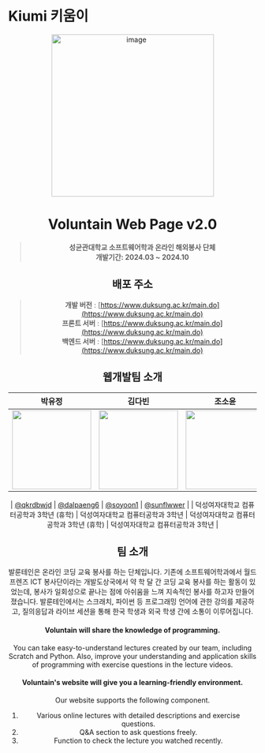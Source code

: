 # Kiumi 키움이

<div align="center">
<img width="329" alt="image" src="https://github.com/user-attachments/assets/5946505c-fd48-4d9b-9728-95b503fbf3f9"
[![Hits](https://hits.seeyoufarm.com/api/count/incr/badge.svg?url=https%3A%2F%2Fgithub.com%2FVoluntain-SKKU%2FVoluntain-2nd&count_bg=%2379C83D&title_bg=%23555555&icon=&icon_color=%23E7E7E7&title=hits&edge_flat=false)](https://hits.seeyoufarm.com)

</div>

# Voluntain Web Page v2.0
> **성균관대학교 소프트웨어학과 온라인 해외봉사 단체** <br/> **개발기간: 2024.03 ~ 2024.10**

## 배포 주소

> **개발 버전** : [https://www.duksung.ac.kr/main.do](https://www.duksung.ac.kr/main.do) <br>
> **프론트 서버** : [https://www.duksung.ac.kr/main.do](https://www.duksung.ac.kr/main.do) <br>
> **백엔드 서버** : [https://www.duksung.ac.kr/main.do](https://www.duksung.ac.kr/main.do) <br>

## 웹개발팀 소개

|      박유정       |          김다빈         |       조소윤         |       정지민         |                                                                                                               
| :------------------------------------------------------------------------------: | :---------------------------------------------------------------------------------------------------------------------------------------------------: | :---------------------------------------------------------------------------------------------------------------------------------------------------------------------------------------------------: | :---------------------------------------------------------------------------------------------------------------------------------------------------------------------------------------------------: | 
|   <img width="160px" src="https://github.com/user-attachments/assets/e664eee2-7231-47d7-9c49-0950a1a6eca1" />    |                      <img width="160px" src="https://github.com/user-attachments/assets/e6222b60-85a0-4971-81c1-eaf7ab8b36a6" />    |                   <img width="160px" src="https://github.com/user-attachments/assets/889efc14-d2df-4fef-996b-8f263fedad92"/>   |<img width="160px" src="https://github.com/user-attachments/assets/8b631400-fd68-4b60-8e15-43398522105a"/> |

|   [@qkrdbwjd](https://github.com/qkrdbwjd)   |    [@dalpaeng6](https://github.com/dalpaeng6)  | [@soyoon1](https://github.com/soyoon1)  | [@sunflwwer](https://github.com/sunflwwer)  |
| 덕성여자대학교 컴퓨터공학과 3학년 (휴학) | 덕성여자대학교 컴퓨터공학과 3학년 | 덕성여자대학교 컴퓨터공학과 3학년 (휴학) | 덕성여자대학교 컴퓨터공학과 3학년 |

## 팀 소개

발룬테인은 온라인 코딩 교육 봉사를 하는 단체입니다. 기존에 소프트웨어학과에서 월드프렌즈 ICT 봉사단이라는 개발도상국에서 약 학 달 간 코딩 교육 봉사를 하는 활동이 있었는데, 봉사가 일회성으로 끝나는 점에 아쉬움을 느껴 지속적인 봉사를 하고자 만들어졌습니다. 발룬테인에서는 스크래치, 파이썬 등 프로그래밍 언어에 관한 강의를 제공하고, 질의응답과 라이브 세션을 통해 한국 학생과 외국 학생 간에 소통이 이루어집니다.

#### Voluntain will share the knowledge of programming.
You can take easy-to-understand lectures created by our team, including Scratch and Python. Also, improve your understanding and application skills of programming with exercise questions in the lecture videos.

#### Voluntain's website will give you a learning-friendly environment.

Our website supports the following component.
1. Various online lectures with detailed descriptions and exercise questions.
2. Q&A section to ask questions freely.
3. Function to check the lecture you watched recently.
